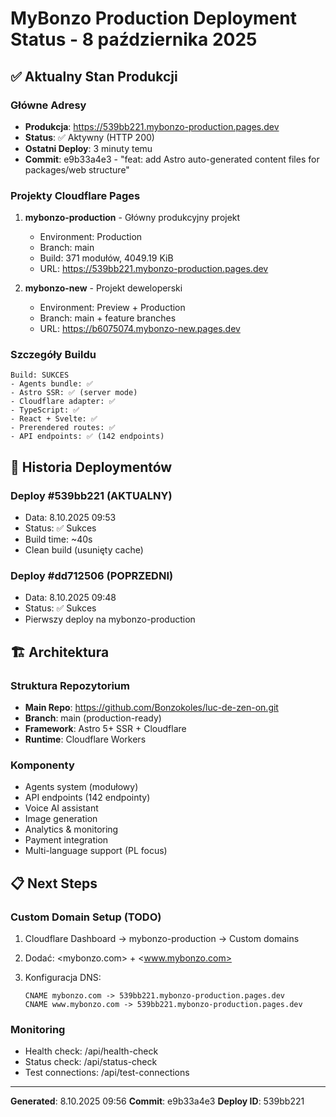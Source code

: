 # MyBonzo Production Deployment Status - 8 października 2025

## ✅ Aktualny Stan Produkcji

### Główne Adresy

- **Produkcja**: <https://539bb221.mybonzo-production.pages.dev>
- **Status**: ✅ Aktywny (HTTP 200)
- **Ostatni Deploy**: 3 minuty temu
- **Commit**: e9b33a4e3 - "feat: add Astro auto-generated content files for packages/web structure"

### Projekty Cloudflare Pages

1. **mybonzo-production** - Główny produkcyjny projekt
   - Environment: Production
   - Branch: main  
   - Build: 371 modułów, 4049.19 KiB
   - URL: <https://539bb221.mybonzo-production.pages.dev>

2. **mybonzo-new** - Projekt deweloperski
   - Environment: Preview + Production
   - Branch: main + feature branches
   - URL: <https://b6075074.mybonzo-new.pages.dev>

### Szczegóły Buildu

```text
Build: SUKCES
- Agents bundle: ✅
- Astro SSR: ✅ (server mode)
- Cloudflare adapter: ✅
- TypeScript: ✅
- React + Svelte: ✅
- Prerendered routes: ✅
- API endpoints: ✅ (142 endpoints)
```

## 🔄 Historia Deploymentów

### Deploy #539bb221 (AKTUALNY)

- Data: 8.10.2025 09:53
- Status: ✅ Sukces
- Build time: ~40s
- Clean build (usunięty cache)

### Deploy #dd712506 (POPRZEDNI)

- Data: 8.10.2025 09:48  
- Status: ✅ Sukces
- Pierwszy deploy na mybonzo-production

## 🏗️ Architektura

### Struktura Repozytorium

- **Main Repo**: <https://github.com/Bonzokoles/luc-de-zen-on.git>
- **Branch**: main (production-ready)
- **Framework**: Astro 5+ SSR + Cloudflare
- **Runtime**: Cloudflare Workers

### Komponenty

- Agents system (modułowy)
- API endpoints (142 endpointy)
- Voice AI assistant
- Image generation
- Analytics & monitoring
- Payment integration
- Multi-language support (PL focus)

## 📋 Next Steps

### Custom Domain Setup (TODO)

1. Cloudflare Dashboard → mybonzo-production → Custom domains
2. Dodać: <mybonzo.com> + <www.mybonzo.com>
3. Konfiguracja DNS:

   ```text
   CNAME mybonzo.com -> 539bb221.mybonzo-production.pages.dev
   CNAME www.mybonzo.com -> 539bb221.mybonzo-production.pages.dev
   ```

### Monitoring

- Health check: /api/health-check
- Status check: /api/status-check  
- Test connections: /api/test-connections

---

**Generated**: 8.10.2025 09:56
**Commit**: e9b33a4e3
**Deploy ID**: 539bb221